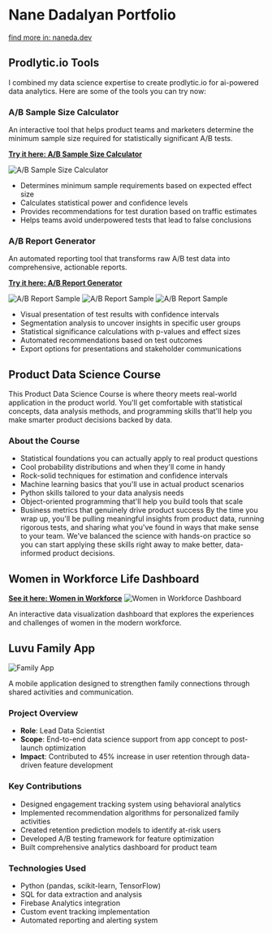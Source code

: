 # Nane Dadalyan Portfolio
[find more in: naneda.dev](https://naneda.dev)

## Prodlytic.io Tools
I combined my data science expertise to create prodlytic.io for ai-powered data analytics. 
Here are some of the tools you can try now:

### A/B Sample Size Calculator
An interactive tool that helps product teams and marketers determine the minimum sample size required for statistically significant A/B tests.

__[Try it here: A/B Sample Size Calculator](https://prodlytic.io/tool/ab-sample-size-calculator)__

![A/B Sample Size Calculator](assets/prodlytic_sample_size_calculator.png)

- Determines minimum sample requirements based on expected effect size
- Calculates statistical power and confidence levels
- Provides recommendations for test duration based on traffic estimates
- Helps teams avoid underpowered tests that lead to false conclusions

### A/B Report Generator
An automated reporting tool that transforms raw A/B test data into comprehensive, actionable reports.

__[Try it here: A/B Report Generator](https://prodlytic.io/tool/ab-report-generator)__

![A/B Report Sample](assets/prodlytic_ab_report_p1.png)
![A/B Report Sample](assets/prodlytic_ab_report_p2.png)
![A/B Report Sample](assets/prodlytic_ab_report_p3.png)

- Visual presentation of test results with confidence intervals
- Segmentation analysis to uncover insights in specific user groups
- Statistical significance calculations with p-values and effect sizes
- Automated recommendations based on test outcomes
- Export options for presentations and stakeholder communications

## Product Data Science Course
This Product Data Science Course is where theory meets real-world application in the product world. You'll get comfortable with statistical concepts, data analysis methods, and programming skills that'll help you make smarter product decisions backed by data.
### About the Course
- Statistical foundations you can actually apply to real product questions
- Cool probability distributions and when they'll come in handy
- Rock-solid techniques for estimation and confidence intervals
- Machine learning basics that you'll use in actual product scenarios
- Python skills tailored to your data analysis needs
- Object-oriented programming that'll help you build tools that scale
- Business metrics that genuinely drive product success
By the time you wrap up, you'll be pulling meaningful insights from product data, running rigorous tests, and sharing what you've found in ways that make sense to your team. We've balanced the science with hands-on practice so you can start applying these skills right away to make better, data-informed product decisions.

## Women in Workforce Life Dashboard

__[See it here: Women in Workforce](https://prodlytic.io/tool/hosted-dashboards/demo/women-workforce)__
![Women in Workforce Dashboard](assets/women_in_workforce_dashboard.png)

An interactive data visualization dashboard that explores the experiences and challenges of women in the modern workforce.


## Luvu Family App

![Family App](assets/luvu_family_app.png)

A mobile application designed to strengthen family connections through shared activities and communication.

### Project Overview

- **Role**: Lead Data Scientist
- **Scope**: End-to-end data science support from app concept to post-launch optimization
- **Impact**: Contributed to 45% increase in user retention through data-driven feature development

### Key Contributions

- Designed engagement tracking system using behavioral analytics
- Implemented recommendation algorithms for personalized family activities
- Created retention prediction models to identify at-risk users
- Developed A/B testing framework for feature optimization
- Built comprehensive analytics dashboard for product team

### Technologies Used

- Python (pandas, scikit-learn, TensorFlow)
- SQL for data extraction and analysis
- Firebase Analytics integration
- Custom event tracking implementation
- Automated reporting and alerting system


